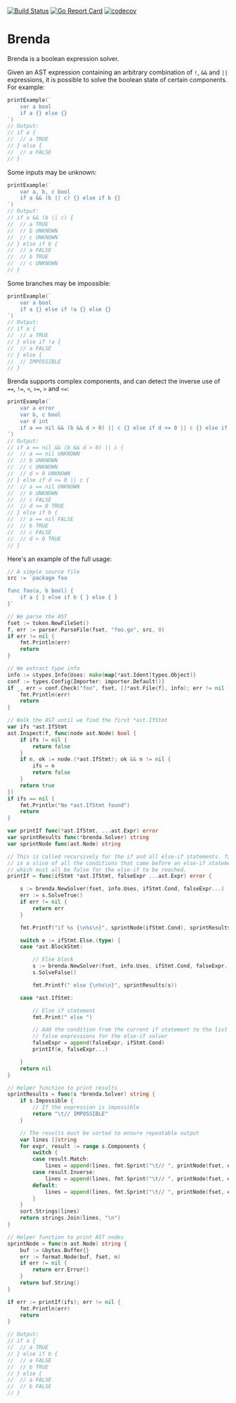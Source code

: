 [![Build Status](https://travis-ci.org/dave/brenda.svg?branch=master)](https://travis-ci.org/dave/brenda) [![Go Report Card](https://goreportcard.com/badge/github.com/dave/brenda)](https://goreportcard.com/report/github.com/dave/brenda) [![codecov](https://codecov.io/gh/dave/brenda/branch/master/graph/badge.svg)](https://codecov.io/gh/dave/brenda)

# Brenda

Brenda is a boolean expression solver.

Given an AST expression containing an arbitrary combination of `!`, `&&` 
and `||` expressions, it is possible to solve the boolean state of certain 
components. For example:

```go
printExample(`
	var a bool
	if a {} else {}
`)
// Output:
// if a {
// 	// a TRUE
// } else {
// 	// a FALSE
// }
```

Some inputs may be unknown:

```go
printExample(`
	var a, b, c bool
	if a && (b || c) {} else if b {}
`)
// Output:
// if a && (b || c) {
// 	// a TRUE
// 	// b UNKNOWN
// 	// c UNKNOWN
// } else if b {
// 	// a FALSE
// 	// b TRUE
// 	// c UNKNOWN
// }
```

Some branches may be impossible:

```go
printExample(`
	var a bool
	if a {} else if !a {} else {}
`)
// Output:
// if a {
// 	// a TRUE
// } else if !a {
// 	// a FALSE
// } else {
// 	// IMPOSSIBLE
// }
```

Brenda supports complex components, and can detect the inverse use of `==`, `!=`, 
`<`, `>=`, `>` and `<=`:

```go
printExample(`
	var a error
	var b, c bool
	var d int
	if a == nil && (b && d > 0) || c {} else if d <= 0 || c {} else if b {}
`)
// Output:
// if a == nil && (b && d > 0) || c {
// 	// a == nil UNKNOWN
// 	// b UNKNOWN
// 	// c UNKNOWN
// 	// d > 0 UNKNOWN
// } else if d <= 0 || c {
// 	// a == nil UNKNOWN
// 	// b UNKNOWN
// 	// c FALSE
// 	// d <= 0 TRUE
// } else if b {
// 	// a == nil FALSE
// 	// b TRUE
// 	// c FALSE
// 	// d > 0 TRUE
// }
```

Here's an example of the full usage:

```go
// A simple source file
src := `package foo

func foo(a, b bool) {
	if a { } else if b { } else { }
}`

// We parse the AST
fset := token.NewFileSet()
f, err := parser.ParseFile(fset, "foo.go", src, 0)
if err != nil {
	fmt.Println(err)
	return
}

// We extract type info
info := &types.Info{Uses: make(map[*ast.Ident]types.Object)}
conf := types.Config{Importer: importer.Default()}
if _, err = conf.Check("foo", fset, []*ast.File{f}, info); err != nil {
	fmt.Println(err)
	return
}

// Walk the AST until we find the first *ast.IfStmt
var ifs *ast.IfStmt
ast.Inspect(f, func(node ast.Node) bool {
	if ifs != nil {
		return false
	}
	if n, ok := node.(*ast.IfStmt); ok && n != nil {
		ifs = n
		return false
	}
	return true
})
if ifs == nil {
	fmt.Println("No *ast.IfStmt found")
	return
}

var printIf func(*ast.IfStmt, ...ast.Expr) error
var sprintResults func(*brenda.Solver) string
var sprintNode func(ast.Node) string

// This is called recursively for the if and all else-if statements. falseExpr
// is a slice of all the conditions that came before an else-if statement,
// which must all be false for the else-if to be reached.
printIf = func(ifStmt *ast.IfStmt, falseExpr ...ast.Expr) error {

	s := brenda.NewSolver(fset, info.Uses, ifStmt.Cond, falseExpr...)
	err := s.SolveTrue()
	if err != nil {
		return err
	}

	fmt.Printf("if %s {\n%s\n}", sprintNode(ifStmt.Cond), sprintResults(s))

	switch e := ifStmt.Else.(type) {
	case *ast.BlockStmt:

		// Else block
		s := brenda.NewSolver(fset, info.Uses, ifStmt.Cond, falseExpr...)
		s.SolveFalse()

		fmt.Printf(" else {\n%s\n}", sprintResults(s))

	case *ast.IfStmt:

		// Else if statement
		fmt.Print(" else ")

		// Add the condition from the current if statement to the list of
		// false expressions for the else-if solver
		falseExpr = append(falseExpr, ifStmt.Cond)
		printIf(e, falseExpr...)

	}
	return nil
}

// Helper function to print results
sprintResults = func(s *brenda.Solver) string {
	if s.Impossible {
		// If the expression is impossible
		return "\t// IMPOSSIBLE"
	}

	// The results must be sorted to ensure repeatable output
	var lines []string
	for expr, result := range s.Components {
		switch {
		case result.Match:
			lines = append(lines, fmt.Sprint("\t// ", printNode(fset, expr), " TRUE"))
		case result.Inverse:
			lines = append(lines, fmt.Sprint("\t// ", printNode(fset, expr), " FALSE"))
		default:
			lines = append(lines, fmt.Sprint("\t// ", printNode(fset, expr), " UNKNOWN"))
		}
	}
	sort.Strings(lines)
	return strings.Join(lines, "\n")
}

// Helper function to print AST nodes
sprintNode = func(n ast.Node) string {
	buf := &bytes.Buffer{}
	err := format.Node(buf, fset, n)
	if err != nil {
		return err.Error()
	}
	return buf.String()
}

if err := printIf(ifs); err != nil {
	fmt.Println(err)
	return
}

// Output:
// if a {
// 	// a TRUE
// } else if b {
// 	// a FALSE
// 	// b TRUE
// } else {
// 	// a FALSE
// 	// b FALSE
// }
```
